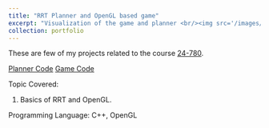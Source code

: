```yaml
---
title: "RRT Planner and OpenGL based game"
excerpt: "Visualization of the game and planner <br/><img src='/images/opengl.gif' >" 
collection: portfolio
---
```


These are few of my projects related to the course [24-780](https://www.meche.engineering.cmu.edu/education/courses/24-780.html).

[Planner Code](https://github.com/vishnumh/Robot-Planner-and-Visualization)
[Game Code](https://github.com/vishnumh/OpenGL_Game)

Topic Covered: 
1. Basics of RRT and OpenGL.

Programming Language:
C++, OpenGL
